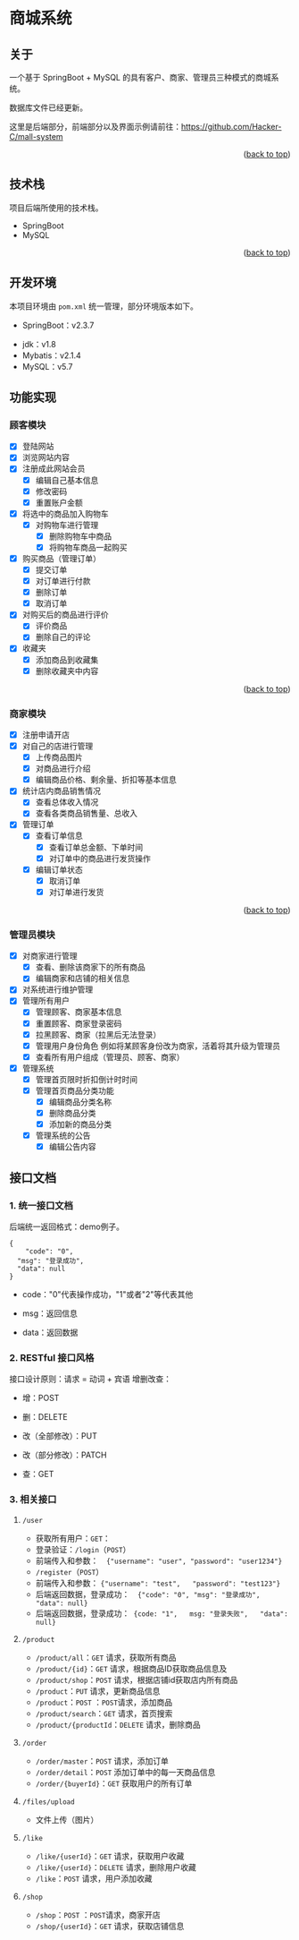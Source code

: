 # 商城系统

## 关于

一个基于 SpringBoot + MySQL 的具有客户、商家、管理员三种模式的商城系统。



数据库文件已经更新。



这里是后端部分，前端部分以及界面示例请前往：https://github.com/Hacker-C/mall-system

<p align="right">(<a href="#top">back to top</a>)</p>

## 技术栈

项目后端所使用的技术栈。

- SpringBoot
- MySQL

<p align="right">(<a href="#top">back to top</a>)</p>

## 开发环境

本项目环境由 `pom.xml` 统一管理，部分环境版本如下。

- SpringBoot：v2.3.7
* jdk：v1.8
* Mybatis：v2.1.4
* MySQL：v5.7
## 功能实现

### 顾客模块

- [x] 登陆网站
- [x] 浏览网站内容
- [x] 注册成此网站会员
    - [x] 编辑自己基本信息
    - [x] 修改密码
    - [x] 重置账户金额
- [x] 将选中的商品加入购物车
    - [x] 对购物车进行管理
      - [x] 删除购物车中商品
      - [x] 将购物车商品一起购买
- [x] 购买商品（管理订单）
    - [x] 提交订单
    - [x] 对订单进行付款
    - [x] 删除订单
    - [x] 取消订单
- [x] 对购买后的商品进行评价
    - [x] 评价商品
    - [x] 删除自己的评论
- [x] 收藏夹
    - [x] 添加商品到收藏集
    - [x] 删除收藏夹中内容

<p align="right">(<a href="#top">back to top</a>)</p>

### 商家模块

- [x] 注册申请开店
- [x] 对自己的店进行管理
  - [x] 上传商品图片
  - [x] 对商品进行介绍
  - [x] 编辑商品价格、剩余量、折扣等基本信息
- [x] 统计店内商品销售情况
  - [x] 查看总体收入情况
  - [x] 查看各类商品销售量、总收入
- [x] 管理订单
  - [x] 查看订单信息
    - [x] 查看订单总金额、下单时间
    - [x] 对订单中的商品进行发货操作
  - [x] 编辑订单状态
    - [x] 取消订单
    - [x] 对订单进行发货

<p align="right">(<a href="#top">back to top</a>)</p>

### 管理员模块

- [x] 对商家进行管理
  - [x] 查看、删除该商家下的所有商品
  - [x] 编辑商家和店铺的相关信息
- [x] 对系统进行维护管理
- [x] 管理所有用户
  - [x] 管理顾客、商家基本信息
  - [x] 重置顾客、商家登录密码
  - [x] 拉黑顾客、商家（拉黑后无法登录）
  - [x] 管理用户身份角色
    例如将某顾客身份改为商家，活着将其升级为管理员
  - [x] 查看所有用户组成（管理员、顾客、商家）
- [x] 管理系统
  - [x] 管理首页限时折扣倒计时时间
  - [x] 管理首页商品分类功能
    - [x] 编辑商品分类名称
    - [x] 删除商品分类
    - [x] 添加新的商品分类
  - [x] 管理系统的公告
    - [x] 编辑公告内容

## 接口文档

### 1. 统一接口文档

后端统一返回格式：demo例子。

```plain
{
	"code": "0",
  "msg": "登录成功",
  "data": null
}
```

- code："0"代表操作成功，"1"或者"2"等代表其他
- msg：返回信息

- data：返回数据

### 2. RESTful 接口风格

接口设计原则：请求 = 动词 + 宾语
增删改查：

- 增：POST
- 删：DELETE

- 改（全部修改）：PUT
- 改（部分修改）：PATCH

- 查：GET

### 3. 相关接口

1.  `/user` 
    
    -  获取所有用户：`GET`： 
    -  登录验证：`/login`（`POST`）
    - 前端传入和参数：`  {"username": "user", "password": "user1234"}`
    - `/register`（`POST`）
    - 前端传入和参数： `{"username": "test",   "password": "test123"}`
    - 后端返回数据，登录成功：`  {"code": "0", "msg": "登录成功", "data": null}`
    - 后端返回数据，登录成功：` {code: "1",   msg: "登录失败",   "data": null}`
2. `/product` 
    -  `/product/all`：`GET` 请求，获取所有商品 
    -  `/product/{id}`：`GET` 请求，根据商品ID获取商品信息及 
    -  `/product/shop`：`POST` 请求，根据店铺id获取店内所有商品 
    -  `/product`：`PUT` 请求，更新商品信息 
    -  `/product`：`POST` ：`POST`请求，添加商品 
    -  `/product/search`：`GET` 请求，首页搜索 
    -  `/product/{productId`：`DELETE` 请求，删除商品
3. `/order`
    - `/order/master`：`POST` 请求，添加订单
    - `/order/detail`：`POST` 添加订单中的每一天商品信息
    - `/order/{buyerId}`：`GET` 获取用户的所有订单
4.  `/files/upload`
    - 文件上传（图片）

5. `/like`

   - `/like/{userId}`：`GET` 请求，获取用户收藏
   - `/like/{userId}`：`DELETE` 请求，删除用户收藏
   - `/like`：`POST` 请求，用户添加收藏

6. `/shop`

   - `/shop`：`POST` ：`POST`请求，商家开店
   - `/shop/{userId}`：`GET` 请求，获取店铺信息

   

